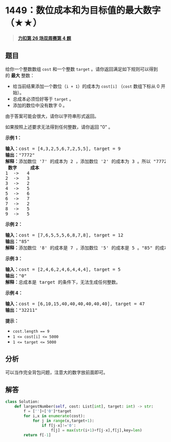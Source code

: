 # 1449：数位成本和为目标值的最大数字（★★）


> <u>**[力扣第 26 场双周赛第 4 题](https://leetcode.cn/problems/form-largest-integer-with-digits-that-add-up-to-target/)**</u>

## 题目

<p>给你一个整数数组 <code>cost</code> 和一个整数 <code>target</code> 。请你返回满足如下规则可以得到的 <strong>最大</strong> 整数：</p>

<ul>
<li>给当前结果添加一个数位（<code>i + 1</code>）的成本为 <code>cost[i]</code> （<code>cost</code> 数组下标从 0 开始）。</li>
<li>总成本必须恰好等于 <code>target</code> 。</li>
<li>添加的数位中没有数字 0 。</li>
</ul>

<p>由于答案可能会很大，请你以字符串形式返回。</p>

<p>如果按照上述要求无法得到任何整数，请你返回 "0" 。</p>



<p><strong>示例 1：</strong></p>

<pre>
<strong>输入：</strong>cost = [4,3,2,5,6,7,2,5,5], target = 9
<strong>输出：</strong>"7772"
<strong>解释：</strong>添加数位 '7' 的成本为 2 ，添加数位 '2' 的成本为 3 。所以 "7772" 的代价为 2*3+ 3*1 = 9 。 "977" 也是满足要求的数字，但 "7772" 是较大的数字。
<strong> 数字     成本</strong>
1  ->   4
2  ->   3
3  ->   2
4  ->   5
5  ->   6
6  ->   7
7  ->   2
8  ->   5
9  ->   5
</pre>

<p><strong>示例 2：</strong></p>

<pre>
<strong>输入：</strong>cost = [7,6,5,5,5,6,8,7,8], target = 12
<strong>输出：</strong>"85"
<strong>解释：</strong>添加数位 '8' 的成本是 7 ，添加数位 '5' 的成本是 5 。"85" 的成本为 7 + 5 = 12 。
</pre>

<p><strong>示例 3：</strong></p>

<pre>
<strong>输入：</strong>cost = [2,4,6,2,4,6,4,4,4], target = 5
<strong>输出：</strong>"0"
<strong>解释：</strong>总成本是 target 的条件下，无法生成任何整数。
</pre>

<p><strong>示例 4：</strong></p>

<pre>
<strong>输入：</strong>cost = [6,10,15,40,40,40,40,40,40], target = 47
<strong>输出：</strong>"32211"
</pre>



<p><strong>提示：</strong></p>

<ul>
<li><code>cost.length == 9</code></li>
<li><code>1 <= cost[i] <= 5000</code></li>
<li><code>1 <= target <= 5000</code></li>
</ul>


## 分析

可以当作完全背包问题，注意大的数字放前面即可。

## 解答


```python
class Solution:
    def largestNumber(self, cost: List[int], target: int) -> str:
        f = ['']+['0']*target
        for i,x in enumerate(cost):
            for j in range(x,target+1):
                if f[j-x]!='0':
                    f[j] = max(str(i+1)+f[j-x],f[j],key=len)
        return f[-1]
```
